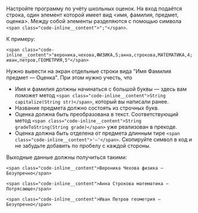 Настройте программу по учёту школьных оценок. На вход подаётся строка, один элемент которой имеет вид <имя, фамилия, предмет, оценка>. Между собой элементы разделяются с помощью символа `<span class="code-inline__content">";"</span>`.

К примеру:

`<span class="code-inline__content">"вероника,чехова,ФИЗИКА,5;анна,строкова,МАТЕМАТИКА,4;иван,петров,ГЕОМЕТРИЯ,5"</span>`

Нужно вывести на экран отдельные строки вида "Имя Фамилия предмет — Оценка". При этом нужно учесть, что

* Имя и фамилия должны начинаться с большой буквы — здесь вам поможет метод `<span class="code-inline__content">String capitalize(String str)</span>`, который вы написали ранее.
* Название предмета должно состоять из строчных букв.
* Оценка должна быть преобразована в текст. Соответствующий метод `<span class="code-inline__content">String gradeToString(String grade)</span>` уже реализован в прекоде.
* Оценка должна быть отделена от предмета длинным тире `<span class="code-inline__content">'—'</span>`. Скопируйте символ в код и не забудьте добавить по пробелу с каждой стороны.

Выходные данные должны получиться такими:

`<span class="code-inline__content">Вероника Чехова физика — Безупречно</span>`

`<span class="code-inline__content">Анна Строкова математика — Потрясающе</span>`

`<span class="code-inline__content">Иван Петров геометрия — Безупречно</span>`

